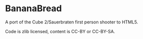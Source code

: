 
BananaBread
===========

A port of the Cube 2/Sauerbraten first person shooter to HTML5.

Code is zlib licensed, content is CC-BY or CC-BY-SA.

